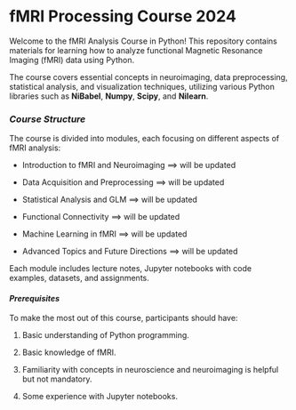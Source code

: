# fMRI Processing Course 2024
 
Welcome to the fMRI Analysis Course in Python! This repository contains materials for learning how to analyze functional Magnetic Resonance Imaging (fMRI) data using Python.

The course covers essential concepts in neuroimaging, data preprocessing, statistical analysis, and visualization techniques, utilizing various Python libraries such as **NiBabel**, **Numpy**, **Scipy**, and **Nilearn**.


### *Course Structure*
The course is divided into modules, each focusing on different aspects of fMRI analysis:

* Introduction to fMRI and Neuroimaging ==> will be updated 

* Data Acquisition and Preprocessing ==> will be updated 

* Statistical Analysis and GLM  ==> will be updated 

* Functional Connectivity  ==> will be updated 

* Machine Learning in fMRI ==> will be updated 

* Advanced Topics and Future Directions ==> will be updated 

Each module includes lecture notes, Jupyter notebooks with code examples, datasets, and assignments.

#### *Prerequisites*
To make the most out of this course, participants should have:

1. Basic understanding of Python programming.

2. Basic knowledge of fMRI.

3. Familiarity with concepts in neuroscience and neuroimaging is helpful but not mandatory.

4. Some experience with Jupyter notebooks.
